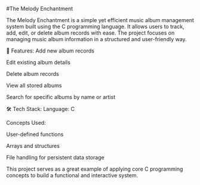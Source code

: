#The Melody Enchantment


The Melody Enchantment is a simple yet efficient music album management system built using the C programming language. It allows users to track, add, edit, or delete album records with ease. The project focuses on managing music album information in a structured and user-friendly way.

🔧 Features:
Add new album records

Edit existing album details

Delete album records

View all stored albums

Search for specific albums by name or artist

🛠️ Tech Stack:
Language: C

Concepts Used:

User-defined functions

Arrays and structures

File handling for persistent data storage

This project serves as a great example of applying core C programming concepts to build a functional and interactive system.
